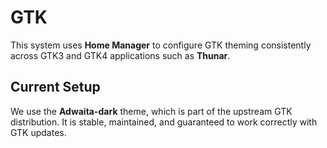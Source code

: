 # GTK

This system uses **Home Manager** to configure GTK theming consistently across
GTK3 and GTK4 applications such as **Thunar**.

## Current Setup

We use the **Adwaita-dark** theme, which is part of the upstream GTK
distribution. It is stable, maintained, and guaranteed to work correctly with
GTK updates.

